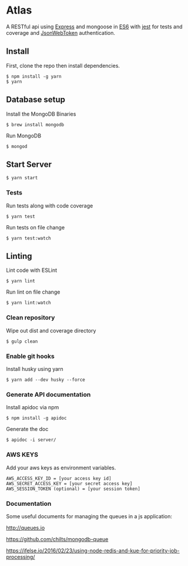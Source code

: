 # Atlas

A RESTful api using [Express](http://expressjs.com) and mongoose in [ES6](http://es6-features.org) 
with [jest](https://facebook.github.io/jest/) for tests and coverage 
and [JsonWebToken](https://jwt.io) authentication.

## Install

First, clone the repo then install dependencies.

```
$ npm install -g yarn
$ yarn
```

## Database setup

Install the MongoDB Binaries

```
$ brew install mongodb
```

Run MongoDB

```
$ mongod
```

## Start Server

```
$ yarn start
```

### Tests

Run tests along with code coverage

```
$ yarn test
```

Run tests on file change

```
$ yarn test:watch
```

## Linting

Lint code with ESLint

```
$ yarn lint
```

Run lint on file change

```
$ yarn lint:watch
```

### Clean repository

Wipe out dist and coverage directory

```
$ gulp clean
```

### Enable git hooks

Install husky using yarn

```
$ yarn add --dev husky --force
```

### Generate API documentation

Install apidoc via npm

```
$ npm install -g apidoc
```

Generate the doc

```
$ apidoc -i server/
```

### AWS KEYS

Add your aws keys as environment variables.

```
AWS_ACCESS_KEY_ID = [your access key id]
AWS_SECRET_ACCESS_KEY = [your secret access key]
AWS_SESSION_TOKEN (optional) = [your session token]
```

### Documentation

Some useful documents for managing the queues in a js application:

http://queues.io

https://github.com/chilts/mongodb-queue

https://ifelse.io/2016/02/23/using-node-redis-and-kue-for-priority-job-processing/